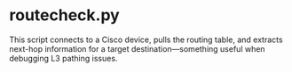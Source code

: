 # routecheck.py
This script connects to a Cisco device, pulls the routing table, and extracts next-hop information for a target destination—something useful when debugging L3 pathing issues.
